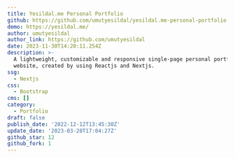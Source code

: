 ```yaml
---
title: Yesildal.me Personal Portfolio
github: https://github.com/umutyesildal/yesildal.me-personal-portfolio
demo: https://yesildal.me/
author: umutyesildal
author_link: https://github.com/umutyesildal
date: 2023-11-30T14:20:11.254Z
description: >-
  A lightweight, customizable and responsive single-page personal portfolio
  website, created by using Reactjs and Nextjs.
ssg:
  - Nextjs
css:
  - Bootstrap
cms: []
category:
  - Portfolio
draft: false
publish_date: '2022-12-12T13:45:30Z'
update_date: '2023-03-28T17:04:27Z'
github_star: 12
github_fork: 1
---
```

